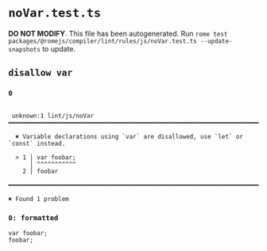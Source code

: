 # `noVar.test.ts`

**DO NOT MODIFY**. This file has been autogenerated. Run `rome test packages/@romejs/compiler/lint/rules/js/noVar.test.ts --update-snapshots` to update.

## `disallow var`

### `0`

```

 unknown:1 lint/js/noVar ━━━━━━━━━━━━━━━━━━━━━━━━━━━━━━━━━━━━━━━━━━━━━━━━━━━━━━━━━━━━━━━━━━━━━━━━━━━

  ✖ Variable declarations using `var` are disallowed, use `let` or `const` instead.

  > 1 │ var foobar;
      │ ^^^^^^^^^^^
    2 │ foobar

━━━━━━━━━━━━━━━━━━━━━━━━━━━━━━━━━━━━━━━━━━━━━━━━━━━━━━━━━━━━━━━━━━━━━━━━━━━━━━━━━━━━━━━━━━━━━━━━━━━━

✖ Found 1 problem

```

### `0: formatted`

```
var foobar;
foobar;

```
